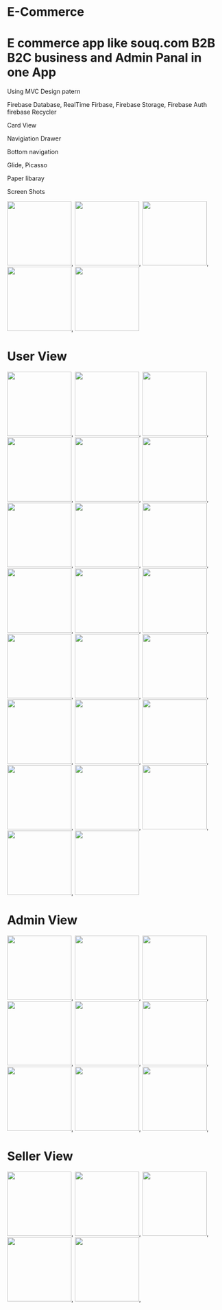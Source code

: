 # E-Commerce


# E commerce app like souq.com  B2B B2C business and Admin Panal in one App 

Using MVC Design patern

Firebase Database, 
RealTime Firbase, 
Firebase Storage, 
Firebase Auth
firebase Recycler 

Card View 

Navigiation Drawer

Bottom navigation

Glide, Picasso 

Paper libaray 


Screen Shots

<img src="images/Screenshot_20200408-164732.png" width="150" hight="20">,
<img src="images/Screenshot_20200408-164738.png" width="150" hight="20">,
<img src="images/Screenshot_20200408-164745.png" width="150" hight="20">,
<img src="images/Screenshot_20200408-171101.png" width="150" hight="20">,
<img src="images/Screenshot_20200408-171110.png" width="150" hight="20">



# User View 

<img src="images/user/Screenshot_20200408-164820.png" width="150" hight="20">,
<img src="images/user/Screenshot_20200408-164828.png" width="150" hight="20">,
<img src="images/user/Screenshot_20200408-164839.png" width="150" hight="20">,
<img src="images/user/Screenshot_20200408-164845.png" width="150" hight="20">,
<img src="images/user/Screenshot_20200408-164855.png" width="150" hight="20">,
<img src="images/user/Screenshot_20200408-165223.png" width="150" hight="20">,
<img src="images/user/Screenshot_20200408-165239.png" width="150" hight="20">,
<img src="images/user/Screenshot_20200408-165257.png" width="150" hight="20">,
<img src="images/user/Screenshot_20200408-165310.png" width="150" hight="20">,
<img src="images/user/Screenshot_20200408-165513.png" width="150" hight="20">,
<img src="images/user/Screenshot_20200408-165519.png" width="150" hight="20">,
<img src="images/user/Screenshot_20200408-165526.png" width="150" hight="20">,
<img src="images/user/Screenshot_20200408-165531.png" width="150" hight="20">,
<img src="images/user/Screenshot_20200408-165546.png" width="150" hight="20">,
<img src="images/user/Screenshot_20200408-165559.png" width="150" hight="20">,
<img src="images/user/Screenshot_20200408-170003.png" width="150" hight="20">,
<img src="images/user/Screenshot_20200408-170658.png" width="150" hight="20">,
<img src="images/user/Screenshot_20200408-170836.png" width="150" hight="20">,
<img src="images/user/Screenshot_20200408-170914.png" width="150" hight="20">,
<img src="images/user/Screenshot_20200408-170929.png" width="150" hight="20">,
<img src="images/user/Screenshot_20200408-170939.png" width="150" hight="20">,
<img src="images/user/Screenshot_20200408-170945.png" width="150" hight="20">,
<img src="images/user/Screenshot_20200408-172534.png" width="150" hight="20">



# Admin View

<img src="images/admin/Screenshot_20200408-171005.png" width="150" hight="20">,
<img src="images/admin/Screenshot_20200408-171016.png" width="150" hight="20">,
<img src="images/admin/Screenshot_20200408-171020.png" width="150" hight="20">,
<img src="images/admin/Screenshot_20200408-171030.png" width="150" hight="20">,
<img src="images/admin/Screenshot_20200408-171037.png" width="150" hight="20">,
<img src="images/admin/Screenshot_20200408-171047.png" width="150" hight="20">,
<img src="images/admin/Screenshot_20200408-171251.png" width="150" hight="20">,
<img src="images/admin/Screenshot_20200408-171257.png" width="150" hight="20">,
<img src="images/admin/Screenshot_20200408-172542.png" width="150" hight="20">,



# Seller View 

<img src="images/seller/Screenshot_20200408-171117.png" width="150" hight="20">,
<img src="images/seller/Screenshot_20200408-171123.png" width="150" hight="20">,
<img src="images/seller/Screenshot_20200408-171128.png" width="150" hight="20">,
<img src="images/seller/Screenshot_20200408-171222.png" width="150" hight="20">,
<img src="images/seller/Screenshot_20200408-171232.png" width="150" hight="20">,





